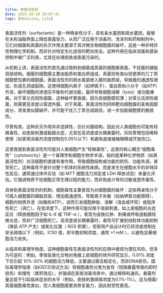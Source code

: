 ```yaml
---
title: 表面活性剂 
date: 2025-10-28 19:07:41
tags: [Medicine, Life]
---
```


表面活性剂（surfactants）是一种两亲性分子，具有亲水基团和疏水基团，能够在水和油脂界面上降低表面张力，从而广泛应用于消毒剂、洗涤剂和药物制剂中。它们对细菌和真菌的杀灭作用主要源于其对微生物细胞膜的破坏，这是一种非特异性物理化学机制，而非针对特定生化途径的靶向攻击。这种作用在临床消毒和感染控制中被广泛利用，尤其在处理皮肤或表面污染时。

从机制上讲，表面活性剂首先通过吸附到细菌或真菌的细胞膜表面，干扰膜的磷脂双层结构。细菌的细胞膜主要由脂质和蛋白质组成，真菌则有类似但更厚的几丁质细胞壁包裹的细胞膜。表面活性剂的疏水尾部嵌入膜的脂质层，导致膜的通透性增加，形成孔洞或裂隙。这使得细胞内离子（如钾离子）、蛋白质和小分子（如ATP）外泄，破坏细胞的渗透压平衡和代谢功能，最终导致细胞溶解（lysis）或功能瘫痪。对于革兰氏阳性细菌，这种破坏更直接，因为其细胞壁较薄；对革兰氏阴性细菌，则需更高浓度以穿透外膜。对于真菌，表面活性剂同样靶向细胞膜的麦角固醇成分，诱发类似膜破坏，并可能干扰几丁质合成路径，进一步加剧细胞壁的脆弱性。

尽管有效，这种杀灭作用并非选择性，仅针对膜结构，因此对人类细胞也可能有轻微毒性，如皮肤刺激或黏膜炎症，尤其在高浓度或长期暴露时。风险管理包括稀释使用（如家用消毒剂浓度控制在0.05%以下）和避免直接接触眼睛或开放伤口。

这里我提到表面活性剂可能对人类细胞产生“轻微毒性”，这里的核心概念“细胞毒性”（cytotoxicity）是一个毒理学和细胞生物学术语，指的是某种化学物质（如表面活性剂）对活细胞的直接有害作用，导致细胞结构或功能的损伤、功能失调，甚至死亡。这种毒性不是针对整个机体的系统性疾病，而是发生在细胞水平的非特异性反应，通常通过体外实验（如 MTT 细胞活力测定或 LDH 释放试验）来量化评估。它强调物质干扰细胞正常生理过程的能力，而非免疫介导的过敏或遗传毒性。

具体到表面活性剂的机制，细胞毒性主要表现为对细胞膜的破坏：这些两亲性分子可插入细胞膜的磷脂双层，增加膜通透性，导致离子失衡（如钠钾泵功能障碍）、细胞内物质外泄（如酶和ATP），进而引发细胞肿胀、溶解（溶血或坏死）或程序性死亡（凋亡）。在低浓度下，这种作用可能仅限于局部刺激，如上皮细胞的炎症反应（释放细胞因子如 IL-6 或 TNF-α ），表现为皮肤红肿、刺痛或呼吸道黏膜轻微炎症，而非广泛细胞死亡。高浓度或长期暴露时，毒性可扩展到线粒体功能抑制（降低 ATP 产生）或氧化应激（ ROS 积累），但家用产品设计时已将浓度控制在安全阈值以下（例如，IC50 值，即半数抑制浓度，通常 >1 mM ），以避免显著细胞活力丧失。

从临床和毒理学角度，这种细胞毒性在表面活性剂的应用中被视为潜在风险，但多为可逆的：例如，季铵盐类化合物对角膜上皮细胞的体外研究显示，0.01% 浓度下仅引起 10%-20% 的细胞活力降低，主要通过膜去稳定化，而非DNA损伤。国际毒理学指南（如OECD测试方法）将细胞毒性分类为急性（短期暴露导致的即时损伤）和慢性（累积效应），并强调在家居消毒场景中，通过稀释和通风，暴露剂量远低于引起临床症状的水平（例如，皮肤刺激阈值浓度为0.1%-1%）。这与细菌/真菌细胞毒性类似，但人类细胞膜更具修复能力，因此耐受性更高。

